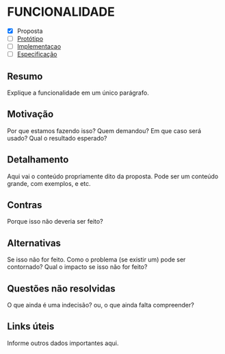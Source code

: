 
# FUNCIONALIDADE

* [x] Proposta
* [ ] [Protótipo][PrototipoLink]
* [ ] [Implementacao][ImplementacaoLink]
* [ ] [Especificação][EspecificacaoLink]

## Resumo
[summary]: #summary

Explique a funcionalidade em um único parágrafo.

## Motivação
[motivation]: #motivation

Por que estamos fazendo isso? Quem demandou? Em que caso será usado? Qual o resultado esperado?

## Detalhamento
[detailing]: #detailing

Aqui vai o conteúdo propriamente dito da proposta. Pode ser um conteúdo grande, com exemplos, e etc.

## Contras
[drawbacks]: #drawbacks

Porque isso não deveria ser feito?

## Alternativas
[alternatives]: #alternatives

Se isso não for feito. Como o problema (se existir um) pode ser contornado? Qual o impacto se isso não for feito?

## Questões não resolvidas
[unresolved]: #unresolved

O que ainda é uma indecisão? ou, o que ainda falta compreender?

## Links úteis
[links]: #links

Informe outros dados importantes aqui.

[PrototipoLink]: http://link
[ImplementacaoLink]: http://link.para.branch
[EspecificacaoLink]: http://link.para.index.especificacao
